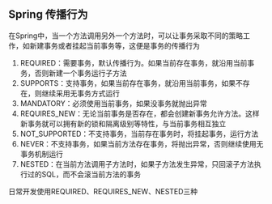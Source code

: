 ## Spring 传播行为

在Spring中，当一个方法调用另外一个方法时，可以让事务采取不同的策略工作，如新建事务或者挂起当前事务等，这便是事务的传播行为

1. REQUIRED：需要事务，默认传播行为。如果当前存在事务，就沿用当前事务，否则新建一个事务运行子方法
2. SUPPORTS：支持事务，如果当前存在事务，就沿用当前事务，如果不存在，则继续采用无事务方式运行
3. MANDATORY：必须使用当前事务，如果没事务就抛出异常
4. REQUIRES_NEW：无论当前事务是否存在，都会创建新事务允许方法。这样新事务就可以拥有新的锁和隔离级别等特性，与当前事务相互独立
5. NOT_SUPPORTED：不支持事务，当前存在事务时，将挂起事务，运行方法
6. NEVER：不支持事务，如果当前方法存在事务，将抛出异常，否则继续使用无事务机制运行
7. NESTED：在当前方法调用子方法时，如果子方法发生异常，只回滚子方法执行过的SQL，而不会滚当前方法的事务



日常开发使用REQUIRED、REQUIRES_NEW、NESTED三种

